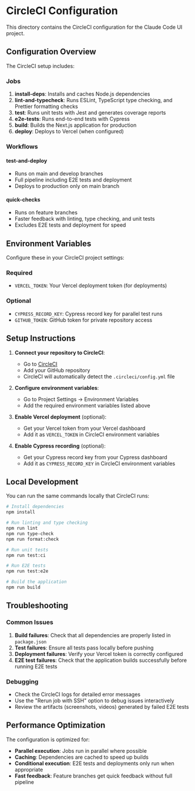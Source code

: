 # CircleCI Configuration

This directory contains the CircleCI configuration for the Claude Code UI project.

## Configuration Overview

The CircleCI setup includes:

### Jobs

1. **install-deps**: Installs and caches Node.js dependencies
2. **lint-and-typecheck**: Runs ESLint, TypeScript type checking, and Prettier formatting checks
3. **test**: Runs unit tests with Jest and generates coverage reports
4. **e2e-tests**: Runs end-to-end tests with Cypress
5. **build**: Builds the Next.js application for production
6. **deploy**: Deploys to Vercel (when configured)

### Workflows

#### test-and-deploy

- Runs on main and develop branches
- Full pipeline including E2E tests and deployment
- Deploys to production only on main branch

#### quick-checks

- Runs on feature branches
- Faster feedback with linting, type checking, and unit tests
- Excludes E2E tests and deployment for speed

## Environment Variables

Configure these in your CircleCI project settings:

### Required

- `VERCEL_TOKEN`: Your Vercel deployment token (for deployments)

### Optional

- `CYPRESS_RECORD_KEY`: Cypress record key for parallel test runs
- `GITHUB_TOKEN`: GitHub token for private repository access

## Setup Instructions

1. **Connect your repository to CircleCI**:
   - Go to [CircleCI](https://circleci.com)
   - Add your GitHub repository
   - CircleCI will automatically detect the `.circleci/config.yml` file

2. **Configure environment variables**:
   - Go to Project Settings → Environment Variables
   - Add the required environment variables listed above

3. **Enable Vercel deployment** (optional):
   - Get your Vercel token from your Vercel dashboard
   - Add it as `VERCEL_TOKEN` in CircleCI environment variables

4. **Enable Cypress recording** (optional):
   - Get your Cypress record key from your Cypress dashboard
   - Add it as `CYPRESS_RECORD_KEY` in CircleCI environment variables

## Local Development

You can run the same commands locally that CircleCI runs:

```bash
# Install dependencies
npm install

# Run linting and type checking
npm run lint
npm run type-check
npm run format:check

# Run unit tests
npm run test:ci

# Run E2E tests
npm run test:e2e

# Build the application
npm run build
```

## Troubleshooting

### Common Issues

1. **Build failures**: Check that all dependencies are properly listed in `package.json`
2. **Test failures**: Ensure all tests pass locally before pushing
3. **Deployment failures**: Verify your Vercel token is correctly configured
4. **E2E test failures**: Check that the application builds successfully before running E2E tests

### Debugging

- Check the CircleCI logs for detailed error messages
- Use the "Rerun job with SSH" option to debug issues interactively
- Review the artifacts (screenshots, videos) generated by failed E2E tests

## Performance Optimization

The configuration is optimized for:

- **Parallel execution**: Jobs run in parallel where possible
- **Caching**: Dependencies are cached to speed up builds
- **Conditional execution**: E2E tests and deployments only run when appropriate
- **Fast feedback**: Feature branches get quick feedback without full pipeline

